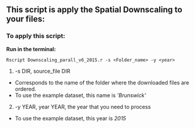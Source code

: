 ## This script is apply the Spatial Downscaling to your files:


### To apply this script:

**Run in the terminal:**

    Rscript Downscaling_parall_v6_2015.r -s <Folder_name> -y <year>

1. -s DIR, source_file DIR
- Corresponds to the name of the folder where the downloaded files are ordered.
- To use the example dataset, this name is *'Brunswick'*

2. -y YEAR, year YEAR, the year that you need to process
- To use the example dataset, this year is *2015*